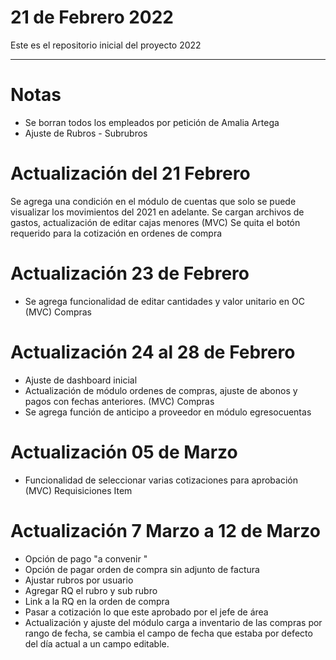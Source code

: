 # 21 de Febrero 2022
Este es el repositorio inicial del proyecto 2022 

******************************
# Notas
- Se borran todos los empleados por petición de Amalia Artega 
- Ajuste de Rubros - Subrubros 
# Actualización del 21 Febrero 
  Se agrega una condición en el módulo de cuentas que solo se puede visualizar los movimientos del 2021 en adelante. 
  Se cargan archivos de gastos,  actualización de editar cajas menores (MVC)
  Se quita el botón requerido para la cotización en ordenes de compra

# Actualización 23 de Febrero 

- Se agrega funcionalidad de editar cantidades y valor unitario en OC (MVC) Compras

# Actualización 24 al 28 de Febrero 

- Ajuste de dashboard inicial 
- Actualización de módulo ordenes de compras, ajuste de abonos y pagos con fechas anteriores. (MVC) Compras
- Se agrega función de anticipo a proveedor en módulo egresocuentas

# Actualización 05 de Marzo 

- Funcionalidad de seleccionar varias cotizaciones para aprobación (MVC) Requisiciones Item

# Actualización 7 Marzo a 12 de Marzo
- Opción de pago "a convenir "
- Opción de pagar orden de compra sin adjunto de factura
- Ajustar rubros por usuario
- Agregar RQ el rubro y sub rubro
- Link a la RQ en la orden de compra 
- Pasar a cotización lo que este aprobado por el jefe de área
- Actualización y ajuste del módulo carga a inventario de las compras por rango de fecha, se cambia el campo de fecha que estaba por defecto del día actual a un campo editable.


  



